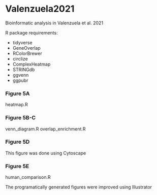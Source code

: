 # Valenzuela2021
Bioinformatic analysis in Valenzuela et al. 2021

R package requirements:
- tidyverse
- GeneOverlap
- RColorBrewer
- circlize
- ComplexHeatmap
- STRINGdb
- ggvenn
- ggpubr

### Figure 5A
heatmap.R

### Figure 5B-C
venn_diagram.R
overlap_enrichment.R

### Figure 5D
This figure was done using Cytoscape

### Figure 5E
human_comparison.R

The programatically generated figures were improved using Illustrator

